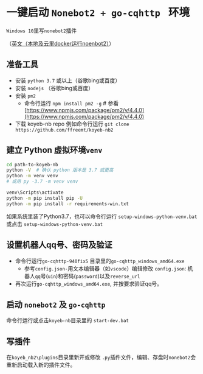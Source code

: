 # 一键启动 `Nonebot2 + go-cqhttp ` 环境
`Windows 10`里写`nonebot2`插件

（[英文（本地及云里docker运行noenbot2）](https://github.com/ffreemt/koyeb-nb2/blob/master/README.md)）

## 准备工具
*   安装 `python 3.7` 或以上（谷歌bing或百度）
*   安装 `nodejs` （谷歌bing或百度）
*   安装 `pm2`
    *  命令行运行 `npm install pm2 -g`  # 参看[https://www.npmjs.com/package/pm2/v/4.4.0](https://www.npmjs.com/package/pm2/v/4.4.0)
*  下载 koyeb-nb repo
    例如命令行运行 `git clone https://github.com/ffreemt/koyeb-nb2`
## 建立 Python 虚拟环境`venv`
```bash
cd path-to-koyeb-nb
python -V  # 确认 python 版本是 3.7 或更高
python -m venv venv
# 或用 py -3.7 -m venv venv

venv\Scripts\activate
python -m pip install pip -U
python -m pip install -r requirements-win.txt
```
如果系统里装了Python3.7，也可以命令行运行 `setup-windows-python-venv.bat` 或点击 `setup-windows-python-venv.bat`

##   设置机器人qq号、密码及验证
* 命令行运行`go-cqhttp-940fix5` 目录里的`go-cqhttp_windows_amd64.exe`
    * 参考`config.json-`用文本编辑器（如`vscode`）编辑修改 `config.json`: 机器人`qq`号(`uin`)和密码(`password`)以及``reverse_url``
* 再次运行`go-cqhttp_windows_amd64.exe`, 并按要求验证qq号。

## 启动 `nonebot2` 及 `go-cqhttp`
命令行运行或点击`koyeb-nb`目录里的
    `start-dev.bat`

## 写插件
在`koyeb_nb2\plugins`目录里新开或修改 `.py`插件文件，编辑、存盘时`nonebot2`会重新启动载入新的插件文件。